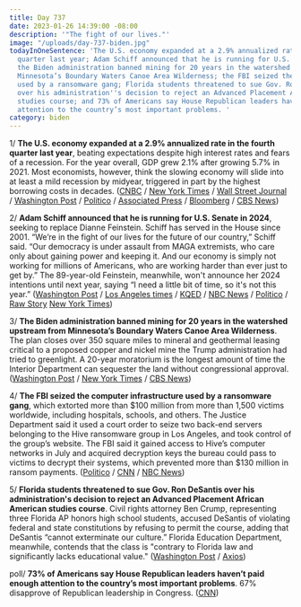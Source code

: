 ```yaml
---
title: Day 737
date: 2023-01-26 14:39:00 -08:00
description: '"The fight of our lives."'
image: "/uploads/day-737-biden.jpg"
todayInOneSentence: 'The U.S. economy expanded at a 2.9% annualized rate in the fourth
  quarter last year; Adam Schiff announced that he is running for U.S. Senate in 2024;
  the Biden administration banned mining for 20 years in the watershed upstream from
  Minnesota’s Boundary Waters Canoe Area Wilderness; the FBI seized the computer infrastructure
  used by a ransomware gang; Florida students threatened to sue Gov. Ron DeSantis
  over his administration''s decision to reject an Advanced Placement African American
  studies course; and 73% of Americans say House Republican leaders haven’t paid enough
  attention to the country’s most important problems. '
category: biden
---
```


1/ **The U.S. economy expanded at a 2.9% annualized rate in the fourth quarter last year**, beating expectations despite high interest rates and fears of a recession. For the year overall, GDP grew 2.1% after growing 5.7% in 2021. Most economists, however, think the slowing economy will slide into at least a mild recession by midyear, triggered in part by the highest borrowing costs in decades. ([CNBC](https://www.cnbc.com/2023/01/26/gdp-q4-2022-us-gdp-rose-2point9percent-in-the-fourth-quarter-more-than-expected-even-as-recession-fears-loom.html) / [New York Times](https://www.nytimes.com/live/2023/01/26/business/gdp-growth-inflation) / [Wall Street Journal](https://www.wsj.com/articles/us-gdp-economic-growth-fourth-quarter-2022-11674683034) / [Washington Post](https://www.washingtonpost.com/business/2023/01/26/gdp-2022-q4-economy/) / [Politico](https://www.politico.com/news/2023/01/26/joe-biden-economy-recession-00079606) / [Associated Press](https://apnews.com/article/inflation-economic-indicators-economy-business-dd015c396ac2fcd49e426a648e2d2f2e) / [Bloomberg](https://www.bloomberg.com/news/articles/2023-01-26/us-economy-expands-at-a-faster-than-expected-2-9-pace?srnd=premium&sref=MIBMEEoj) / [CBS News](https://www.cbsnews.com/news/economy-grew-2022-q4-gdp-2-9-percent/))

2/ **Adam Schiff announced that he is running for U.S. Senate in 2024**, seeking to replace Dianne Feinstein. Schiff has served in the House since 2001. “We’re in the fight of our lives for the future of our country,” Schiff said. “Our democracy is under assault from MAGA extremists, who care only about gaining power and keeping it. And our economy is simply not working for millions of Americans, who are working harder than ever just to get by.” The 89-year-old Feinstein, meanwhile, won't announce her 2024 intentions until next year, saying “I need a little bit of time, so it's not this year.” ([Washington Post](https://www.washingtonpost.com/politics/2023/01/26/schiff-senate-feinstein-california/) / [Los Angeles times](https://www.latimes.com/politics/story/2023-01-26/adam-schiff-senate-campaign) / [KQED](https://www.kqed.org/news/11939215/los-angeles-democrat-adam-schiff-a-key-trump-critic-running-for-feinsteins-senate-seat) / [NBC News](https://www.nbcnews.com/politics/2024-election/adam-schiff-senate-california-rcna67636) / [Politico](https://www.politico.com/news/2023/01/26/adam-schiff-california-senate-bid-00079622) / [Raw Story](https://www.rawstory.com/raw-investigates/is-dianne-feinstein-running/) [New York Times](https://www.nytimes.com/2023/01/26/us/politics/adam-schiff-senate-california.html))

3/ **The Biden administration banned mining for 20 years in the watershed upstream from Minnesota’s Boundary Waters Canoe Area Wilderness**. The plan closes over 350 square miles to mineral and geothermal leasing critical to a proposed copper and nickel mine the Trump administration had tried to greenlight. A 20-year moratorium is the longest amount of time the Interior  Department can sequester the land without congressional approval. ([Washington Post](https://www.washingtonpost.com/climate-environment/2023/01/26/biden-boundary-waters-mining/) / [New York Times](https://www.nytimes.com/2023/01/26/climate/mining-ban-boundary-waters-copper.html) / [CBS News](https://www.cbsnews.com/minnesota/news/us-moves-to-protect-minnesota-wilderness-from-planned-mine/))

4/ **The FBI seized the computer infrastructure used by a ransomware gang**, which extorted more than $100 million from more than 1,500 victims worldwide, including hospitals, schools, and others. The Justice Department said it used a court order to seize two back-end servers belonging to the Hive ransomware group in Los Angeles, and took control of the group’s website. The FBI said it gained access to Hive’s computer networks in July and acquired decryption keys the bureau could pass to victims to decrypt their systems, which prevented more than $130 million in ransom payments. ([Politico](https://www.politico.com/news/2023/01/26/justice-department-disrupts-ransomware-attacks-00079656) / [CNN](https://www.cnn.com/2023/01/26/politics/fbi-ransomware-gang-website) / [NBC News](https://www.nbcnews.com/tech/security/doj-disrupts-major-ransomware-group-rcna67627))

5/ **Florida students threatened to sue Gov. Ron DeSantis over his administration's decision to reject an Advanced Placement African American studies course**. Civil rights attorney Ben Crump, representing three Florida AP honors high school students, accused DeSantis of violating federal and state constitutions by refusing to permit the course, adding that DeSantis “cannot exterminate our culture.” Florida Education Department, meanwhile, contends that the class is "contrary to Florida law and significantly lacks educational value." ([Washington Post](https://www.washingtonpost.com/nation/2023/01/25/desantis-african-american-studies-black-history/) / [Axios](https://www.axios.com/2023/01/26/florida-desantis-african-american-studies-lawsuit-crump))

poll/ **73% of Americans say House Republican leaders haven’t paid enough attention to the country’s most important problems**. 67% disapprove of Republican leadership in Congress. ([CNN](https://www.cnn.com/2023/01/26/politics/cnn-poll-house-gop-leadership))